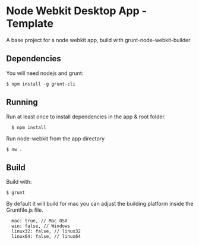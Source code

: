 Node Webkit Desktop App - Template
====================

A base project for a node webkit app, build with grunt-node-webkit-builder

## Dependencies

You will need nodejs and grunt:

    $ npm install -g grunt-cli
    
## Running

Run at least once to install dependencies in the app & root folder.
```
  $ npm install
```
Run node-webkit from the app directory  
```
$ nw . 
```
## Build

Build with:
```
$ grunt
```
By default it will build for mac you can adjust the building platform inside the Gruntfile.js file.
```
  mac: true, // Mac OSX
  win: false, // Windows
  linux32: false, // linux32
  linux64: false, // linux64
```
